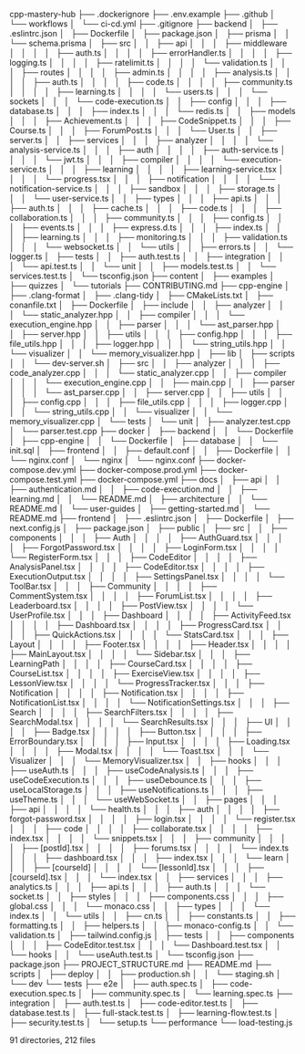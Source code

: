 cpp-mastery-hub
├── .dockerignore
├── .env.example
├── .github
│   └── workflows
│       └── ci-cd.yml
├── .gitignore
├── backend
│   ├── .eslintrc.json
│   ├── Dockerfile
│   ├── package.json
│   ├── prisma
│   │   └── schema.prisma
│   ├── src
│   │   ├── api
│   │   │   ├── middleware
│   │   │   │   ├── auth.ts
│   │   │   │   ├── errorHandler.ts
│   │   │   │   ├── logging.ts
│   │   │   │   ├── ratelimit.ts
│   │   │   │   └── validation.ts
│   │   │   ├── routes
│   │   │   │   ├── admin.ts
│   │   │   │   ├── analysis.ts
│   │   │   │   ├── auth.ts
│   │   │   │   ├── code.ts
│   │   │   │   ├── community.ts
│   │   │   │   ├── learning.ts
│   │   │   │   └── users.ts
│   │   │   └── sockets
│   │   │       └── code-execution.ts
│   │   ├── config
│   │   │   ├── database.ts
│   │   │   ├── index.ts
│   │   │   └── redis.ts
│   │   ├── models
│   │   │   ├── Achievement.ts
│   │   │   ├── CodeSnippet.ts
│   │   │   ├── Course.ts
│   │   │   ├── ForumPost.ts
│   │   │   └── User.ts
│   │   ├── server.ts
│   │   ├── services
│   │   │   ├── analyzer
│   │   │   │   └── analysis-service.ts
│   │   │   ├── auth
│   │   │   │   ├── auth-service.ts
│   │   │   │   └── jwt.ts
│   │   │   ├── compiler
│   │   │   │   └── execution-service.ts
│   │   │   ├── learning
│   │   │   │   ├── learning-service.tsx
│   │   │   │   └── progress.tsx
│   │   │   ├── notification
│   │   │   │   └── notification-service.ts
│   │   │   ├── sandbox
│   │   │   ├── storage.ts
│   │   │   └── user-service.ts
│   │   ├── types
│   │   │   ├── api.ts
│   │   │   ├── auth.ts
│   │   │   ├── cache.ts
│   │   │   ├── code.ts
│   │   │   ├── collaboration.ts
│   │   │   ├── community.ts
│   │   │   ├── config.ts
│   │   │   ├── events.ts
│   │   │   ├── express.d.ts
│   │   │   ├── index.ts
│   │   │   ├── learning.ts
│   │   │   ├── monitoring.ts
│   │   │   ├── validation.ts
│   │   │   └── websocket.ts
│   │   └── utils
│   │       ├── errors.ts
│   │       └── logger.ts
│   ├── tests
│   │   ├── auth.test.ts
│   │   ├── integration
│   │   │   └── api.test.ts
│   │   └── unit
│   │       ├── models.test.ts
│   │       └── services.test.ts
│   └── tsconfig.json
├── content
│   ├── examples
│   ├── quizzes
│   └── tutorials
├── CONTRIBUTING.md
├── cpp-engine
│   ├── .clang-format
│   ├── .clang-tidy
│   ├── CMakeLists.txt
│   ├── conanfile.txt
│   ├── Dockerfile
│   ├── include
│   │   ├── analyzer
│   │   │   └── static_analyzer.hpp
│   │   ├── compiler
│   │   │   └── execution_engine.hpp
│   │   ├── parser
│   │   │   └── ast_parser.hpp
│   │   ├── server.hpp
│   │   ├── utils
│   │   │   ├── config.hpp
│   │   │   ├── file_utils.hpp
│   │   │   ├── logger.hpp
│   │   │   └── string_utils.hpp
│   │   └── visualizer
│   │       └── memory_visualizer.hpp
│   ├── lib
│   ├── scripts
│   │   └── dev-server.sh
│   ├── src
│   │   ├── analyzer
│   │   │   ├── code_analyzer.cpp
│   │   │   └── static_analyzer.cpp
│   │   ├── compiler
│   │   │   └── execution_engine.cpp
│   │   ├── main.cpp
│   │   ├── parser
│   │   │   └── ast_parser.cpp
│   │   ├── server.cpp
│   │   ├── utils
│   │   │   ├── config.cpp
│   │   │   ├── file_utils.cpp
│   │   │   ├── logger.cpp
│   │   │   └── string_utils.cpp
│   │   └── visualizer
│   │       └── memory_visualizer.cpp
│   └── tests
│       └── unit
│           ├── analyzer.test.cpp
│           └── parser.test.cpp
├── docker
│   ├── backend
│   │   └── Dockerfile
│   ├── cpp-engine
│   │   └── Dockerfile
│   ├── database
│   │   └── init.sql
│   ├── frontend
│   │   ├── default.conf
│   │   ├── Dockerfile
│   │   └── nginx.conf
│   └── nginx
│       └── nginx.conf
├── docker-compose.dev.yml
├── docker-compose.prod.yml
├── docker-compose.test.yml
├── docker-compose.yml
├── docs
│   ├── api
│   │   ├── authentication.md
│   │   ├── code-execution.md
│   │   ├── learning.md
│   │   └── README.md
│   ├── architecture
│   │   └── README.md
│   └── user-guides
│       ├── getting-started.md
│       └── README.md
├── frontend
│   ├── .eslintrc.json
│   ├── Dockerfile
│   ├── next.config.js
│   ├── package.json
│   ├── public
│   ├── src
│   │   ├── components
│   │   │   ├── Auth
│   │   │   │   ├── AuthGuard.tsx
│   │   │   │   ├── ForgotPassword.tsx
│   │   │   │   ├── LoginForm.tsx
│   │   │   │   └── RegisterForm.tsx
│   │   │   ├── CodeEditor
│   │   │   │   ├── AnalysisPanel.tsx
│   │   │   │   ├── CodeEditor.tsx
│   │   │   │   ├── ExecutionOutput.tsx
│   │   │   │   ├── SettingsPanel.tsx
│   │   │   │   └── ToolBar.tsx
│   │   │   ├── Community
│   │   │   │   ├── CommentSystem.tsx
│   │   │   │   ├── ForumList.tsx
│   │   │   │   ├── Leaderboard.tsx
│   │   │   │   ├── PostView.tsx
│   │   │   │   └── UserProfile.tsx
│   │   │   ├── Dashboard
│   │   │   │   ├── ActivityFeed.tsx
│   │   │   │   ├── Dashboard.tsx
│   │   │   │   ├── ProgressCard.tsx
│   │   │   │   ├── QuickActions.tsx
│   │   │   │   └── StatsCard.tsx
│   │   │   ├── Layout
│   │   │   │   ├── Footer.tsx
│   │   │   │   ├── Header.tsx
│   │   │   │   ├── MainLayout.tsx
│   │   │   │   └── Sidebar.tsx
│   │   │   ├── LearningPath
│   │   │   │   ├── CourseCard.tsx
│   │   │   │   ├── CourseList.tsx
│   │   │   │   ├── ExerciseView.tsx
│   │   │   │   ├── LessonView.tsx
│   │   │   │   └── ProgressTracker.tsx
│   │   │   ├── Notification
│   │   │   │   ├── Notification.tsx
│   │   │   │   ├── NotificationList.tsx
│   │   │   │   └── NotificationSettings.tsx
│   │   │   ├── Search
│   │   │   │   ├── SearchFilters.tsx
│   │   │   │   ├── SearchModal.tsx
│   │   │   │   └── SearchResults.tsx
│   │   │   ├── UI
│   │   │   │   ├── Badge.tsx
│   │   │   │   ├── Button.tsx
│   │   │   │   ├── ErrorBoundary.tsx
│   │   │   │   ├── Input.tsx
│   │   │   │   ├── Loading.tsx
│   │   │   │   ├── Modal.tsx
│   │   │   │   └── Toast.tsx
│   │   │   └── Visualizer
│   │   │       └── MemoryVisualizer.tsx
│   │   ├── hooks
│   │   │   ├── useAuth.ts
│   │   │   ├── useCodeAnalysis.ts
│   │   │   ├── useCodeExecution.ts
│   │   │   ├── useDebounce.ts
│   │   │   ├── useLocalStorage.ts
│   │   │   ├── useNotifications.ts
│   │   │   ├── useTheme.ts
│   │   │   └── useWebSocket.ts
│   │   ├── pages
│   │   │   ├── api
│   │   │   │   └── health.ts
│   │   │   ├── auth
│   │   │   │   ├── forgot-password.tsx
│   │   │   │   ├── login.tsx
│   │   │   │   └── register.tsx
│   │   │   ├── code
│   │   │   │   ├── collaborate.tsx
│   │   │   │   ├── index.tsx
│   │   │   │   └── snippets.tsx
│   │   │   ├── community
│   │   │   │   ├── [postId].tsx
│   │   │   │   ├── forums.tsx
│   │   │   │   └── index.ts
│   │   │   ├── dashboard.tsx
│   │   │   ├── index.tsx
│   │   │   └── learn
│   │   │       ├── [courseId]
│   │   │       │   └── [lessonId].tsx
│   │   │       ├── [courseId].tsx
│   │   │       └── index.tsx
│   │   ├── services
│   │   │   ├── analytics.ts
│   │   │   ├── api.ts
│   │   │   ├── auth.ts
│   │   │   └── socket.ts
│   │   ├── styles
│   │   │   ├── components.css
│   │   │   ├── global.css
│   │   │   └── monaco.css
│   │   ├── types
│   │   │   └── index.ts
│   │   └── utils
│   │       ├── cn.ts
│   │       ├── constants.ts
│   │       ├── formatting.ts
│   │       ├── helpers.ts
│   │       ├── monaco-config.ts
│   │       └── validation.ts
│   ├── tailwind.config.js
│   ├── tests
│   │   ├── components
│   │   │   ├── CodeEditor.test.tsx
│   │   │   └── Dashboard.test.tsx
│   │   └── hooks
│   │       └── useAuth.test.ts
│   └── tsconfig.json
├── package.json
├── PROJECT_STRUCTURE.md
├── README.md
├── scripts
│   ├── deploy
│   │   ├── production.sh
│   │   └── staging.sh
│   └── dev
└── tests
    ├── e2e
    │   ├── auth.spec.ts
    │   ├── code-execution.spec.ts
    │   ├── community.spec.ts
    │   └── learning.spec.ts
    ├── integration
    │   ├── auth.test.ts
    │   ├── code-editor.test.ts
    │   ├── database.test.ts
    │   ├── full-stack.test.ts
    │   ├── learning-flow.test.ts
    │   ├── security.test.ts
    │   └── setup.ts
    └── performance
        └── load-testing.js

91 directories, 212 files
